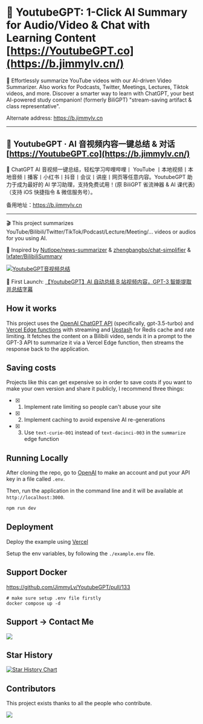 # 🤖 YoutubeGPT: 1-Click AI Summary for Audio/Video & Chat with Learning Content [https://YoutubeGPT.co](https://b.jimmylv.cn/)

🎉 Effortlessly summarize YouTube videos with our AI-driven Video Summarizer. Also works for Podcasts, Twitter, Meetings, Lectures, Tiktok videos, and more. Discover a smarter way to learn with ChatGPT, your best AI-powered study companion! (formerly BiliGPT) "stream-saving artifact & class representative".

Alternate address: https://b.jimmylv.cn

---

## 🤖 YoutubeGPT · AI 音视频内容一键总结 & 对话 [https://YoutubeGPT.co](https://b.jimmylv.cn/)

🎉 ChatGPT AI 音视频一键总结，轻松学习哔哩哔哩丨 YouTube 丨本地视频丨本地音频丨播客丨小红书丨抖音丨会议丨讲座丨网页等任意内容。YoutubeGPT 助力于成为最好的 AI 学习助理，支持免费试用！(原 BiliGPT 省流神器 & AI 课代表)（支持 iOS 快捷指令 & 微信服务号）。

备用地址：https://b.jimmylv.cn

---

🎬 This project summarizes YouTube/Bilibili/Twitter/TikTok/Podcast/Lecture/Meeting/... videos or audios for you using AI.

🤯 Inspired by [Nutlope/news-summarizer](https://github.com/Nutlope/news-summarizer) & [zhengbangbo/chat-simplifier](https://github.com/zhengbangbo/chat-simplifier/) & [lxfater/BilibiliSummary](https://github.com/lxfater/BilibiliSummary)

[![YoutubeGPT音视频总结](./public/YoutubeGPT.gif)](https://twitter.com/Jimmy_JingLv/status/1630137750572728320?s=20)

🚀 First Launch: [【YoutubeGPT】AI 自动总结 B 站视频内容，GPT-3 智能提取并总结字幕](https://www.bilibili.com/video/BV1fX4y1Q7Ux/?vd_source=dd5a650b0ad84edd0d54bb18196ecb86)

## How it works

This project uses the [OpenAI ChatGPT API](https://openai.com/api/) (specifically, gpt-3.5-turbo) and [Vercel Edge functions](https://vercel.com/features/edge-functions) with streaming and [Upstash](https://console.upstash.com/) for Redis cache and rate limiting. It fetches the content on a Bilibili video, sends it in a prompt to the GPT-3 API to summarize it via a Vercel Edge function, then streams the response back to the application.

## Saving costs

Projects like this can get expensive so in order to save costs if you want to make your own version and share it publicly, I recommend three things:

- [x] 1. Implement rate limiting so people can't abuse your site
- [x] 2. Implement caching to avoid expensive AI re-generations
- [x] 3. Use `text-curie-001` instead of `text-dacinci-003` in the `summarize` edge function

## Running Locally

After cloning the repo, go to [OpenAI](https://beta.openai.com/account/api-keys) to make an account and put your API key in a file called `.env`.

Then, run the application in the command line and it will be available at `http://localhost:3000`.

```bash
npm run dev
```

## Deployment

Deploy the example using [Vercel](https://vercel.com?utm_source=github&utm_medium=readme&utm_campaign=vercel-examples)

Setup the env variables, by following the `./example.env` file.


## Support Docker

https://github.com/JimmyLv/YoutubeGPT/pull/133

```shell
# make sure setup .env file firstly
docker compose up -d
```

## Support -> Contact Me

![](./public/wechat.jpg)

## Star History

[![Star History Chart](https://api.star-history.com/svg?repos=JimmyLv/YoutubeGPT&type=Date)](https://star-history.com/#JimmyLv/YoutubeGPT&Date)

## Contributors

This project exists thanks to all the people who contribute.

 <a href="https://github.com/JimmyLv/YoutubeGPT/graphs/contributors">
  <img src="https://contrib.rocks/image?repo=JimmyLv/YoutubeGPT" />
 </a>
